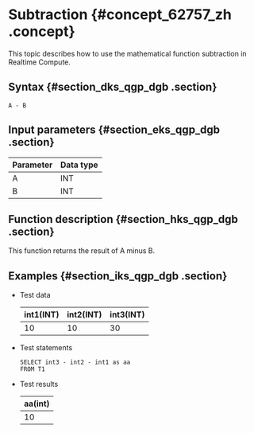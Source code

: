 # Subtraction {#concept_62757_zh .concept}

This topic describes how to use the mathematical function subtraction in Realtime Compute.

## Syntax {#section_dks_qgp_dgb .section}

```
A - B
```

## Input parameters {#section_eks_qgp_dgb .section}

|Parameter|Data type|
|---------|---------|
|A|INT|
|B|INT|

## Function description {#section_hks_qgp_dgb .section}

This function returns the result of A minus B.

## Examples {#section_iks_qgp_dgb .section}

-   Test data

    |int1\(INT\)|int2\(INT\)|int3\(INT\)|
    |-----------|-----------|-----------|
    |10|10|30|

-   Test statements

    ```
    SELECT int3 - int2 - int1 as aa
    FROM T1
    
    ```

-   Test results

    |aa\(int\)|
    |---------|
    |10|


